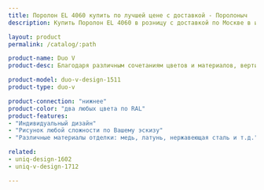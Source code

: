 ```yaml
---
title: Поролон EL 4060 купить по лучшей цене с доставкой - Поролоныч
description: Купить Поролон EL 4060 в розницу с доставкой по Москве в интернет-магазине Поролоныча.

layout: product
permalink: /catalog/:path

product-name: Duo V
product-desc: Благодаря различным сочетаниям цветов и материалов, вертикальные дизайнерские радиаторы отопления COPPERI Duo V позволяют создать экслклюзивный элемент декора, который удачно впишется в самый изысканный интерьер.

product-model: duo-v-design-1511
product-type: duo-v

product-connection: "нижнее"
product-color: "два любых цвета по RAL"
product-features:
- "Индивидуальный дизайн"
- "Рисунок любой сложности по Вашему эскизу"
- "Различные материалы отделки: медь, латунь, нержавеющая сталь и т.д."

related:
- uniq-design-1602
- uniq-v-design-1712

---
```

